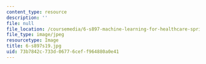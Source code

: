 ```yaml
---
content_type: resource
description: ''
file: null
file_location: /coursemedia/6-s897-machine-learning-for-healthcare-spring-2019/73b7842c733d06776ceff964880a0e41_6-s897s19.jpg
file_type: image/jpeg
resourcetype: Image
title: 6-s897s19.jpg
uid: 73b7842c-733d-0677-6cef-f964880a0e41
---
```

